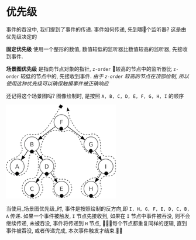 # 优先级

事件的吞没中, 我们提到了事件的传递. 事件如何传递, 先到哪个监听器? 这是由优先级决定的

__固定优先级__ 使用一个整形的数值, 数值较低的监听器比数值较高的监听器, 先接收到事件.

__场景图优先级__ 是指向节点对象的指针, `z-order` 较高的节点中的监听器比 `z-order` 较低的节点中的, 先接收到事件. _由于 `z-order` 较高的节点在顶部绘制, 所以使用这种优先级可以确保触摸事件被正确响应_

还记得这个场景图吗? 图像绘制时, 是按照 `A, B, C, D, E, F, G, H, I` 的顺序

![](../../en/basic_concepts/basic_concepts-img/in-order-walk.png "in-order walk")

当使用_场景图优先级_时, 事件是按照绘制的反方向,即 `I, H, G, F, E, D, C, B, A` 传递. 如果一个事件被触发, `I` 节点先接收到, 如果在 `I` 节点中事件被吞没, 则不会继续传递, 未被吞没, 事件将传递到 `H` 节点, 每个节点都重复同样的逻辑, 直到事件被吞没, 或者传递完成, 本次事件触发才结束.
